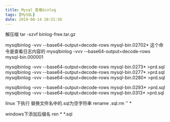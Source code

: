 ```yaml
---
title: Mysql 查看binlog
tags: [MySQL]
date: 2019-08-14 10:51:56
---
```


解压缩
tar -xzvf binlog-free.tar.gz

mysqlbinlog -vvv --base64-output=decode-rows mysql-bin.02702* 这个命令是查看日志内容的
mysqlbinlog -vvv --base64-output=decode-rows mysql-bin.000001

mysqlbinlog -vvv --base64-output=decode-rows mysql-bin.0273* >prd.sql
mysqlbinlog -vvv --base64-output=decode-rows mysql-bin.0277* >prd.sql
mysqlbinlog -vvv --base64-output=decode-rows mysql-bin.0280* >prd.sql

mysqlbinlog -vvv --base64-output=decode-rows mysql-bin.0293* >prd.sql
mysqlbinlog -vvv --base64-output=decode-rows mysql-bin.0313* >prd.sql

linux 下执行
替换文件名中的.sql为空字符串
rename \.sql.rm '' *

windows下添加后缀名
ren * *.sql
